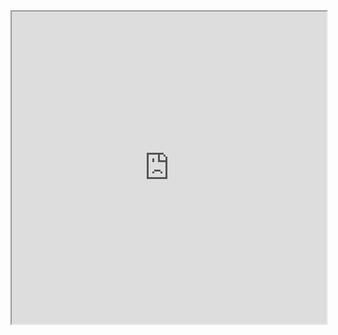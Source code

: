 
<style>
 body{
   text-align:center;
  }
</style>


<iframe width='100%' height=500 src="https://docs.google.com/spreadsheets/d/e/2PACX-1vQiQQjvARW9_yYkRji0r2Z5LGrLCpOvYBK3PyWkMvzPhfTjssgfMCt1NsWtWUi7LMwFoOCFEgE2FnBT/pubhtml?gid=0&amp;single=true&amp;widget=true&amp;headers=false"></iframe>

